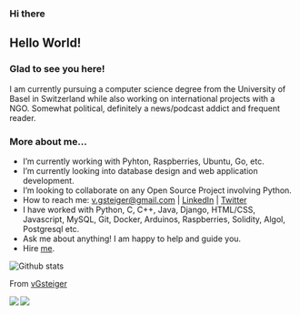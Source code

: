 ### Hi there

## Hello World!

### Glad to see you here!

I am currently pursuing a computer science degree from the University of Basel in Switzerland while also working on international projects with a NGO. Somewhat political, definitely a news/podcast addict and frequent reader.

### More about me...

- I’m currently working with Pyhton, Raspberries, Ubuntu, Go, etc.
- I’m currently looking into database design and web application development.
- I’m looking to collaborate on any Open Source Project involving Python.
- How to reach me: v.gsteiger@gmail.com | [LinkedIn](https://www.linkedin.com/in/viktor-gsteiger/) | [Twitter](https://twitter.com/VGsteiger)
- I have worked with Python, C, C++, Java, Django, HTML/CSS, Javascript, MySQL, Git, Docker, Arduinos, Raspberries, Solidity, Algol, Postgresql etc.
- Ask me about anything! I am happy to help and guide you.
- Hire [me](mailto:v.gsteiger@gmail.com?Subject=Hello%Viktor).

![Github stats](https://github-readme-stats.vercel.app/api?username=vGsteiger&show_icons=true&hide_border=true)

From [vGsteiger](https://github.com/vGsteiger)

<a href="https://github.com/vGsteiger/CS-108-2019-Buddler-Joe">
  <img align="left" src="https://github-readme-stats.vercel.app/api/pin/?username=vGsteiger&repo=CS-108-2019-Buddler-Joe" />
</a>

<a href="https://github.com/vGsteiger/NetflixStats">
  <img align="left" src="https://github-readme-stats.vercel.app/api/pin/?username=vGsteiger&repo=NetflixStats" />
</a>
